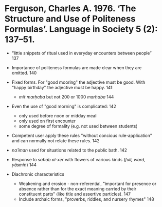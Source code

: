 # Ferguson, Charles A. 1976. ‘The Structure and Use of Politeness Formulas’. Language in Society 5 (2): 137–51.

- ”little snippets of ritual used in everyday encounters between people” 137

- Importance of politeness formulas are made clear when they are omitted. 140

- Fixed forms. For "good mooring" the adjective must be good. With "happy birthday" the adjective must be happy. 141
    - *mīt marḥaba* but not 200 or 1000 *marḥaba* 144

- Even the use of "good morning" is complicated: 142
    - only used before noon or midday meal
    - only used on first encounter
    - some degree of formality (e.g. not used between students)

- Competent user apply these rules "without concious rule-application" and can normally not relate these rules. 142

- *naʿīman* used for situations related to the public bath. 142

- Response to *sabāḥ al-xēr* with flowers of various kinds (*full, ward, yāsmīn*) 144


- Diachronic characteristics 
    - Weakening and erosion - non-referential, "important for presence or absence rather than for the exact meaning carried by their constituent parts" (like title and assertive particles). 147 
    - Include archaic forms, "proverbs, riddles, and nursery rhymes" 148
